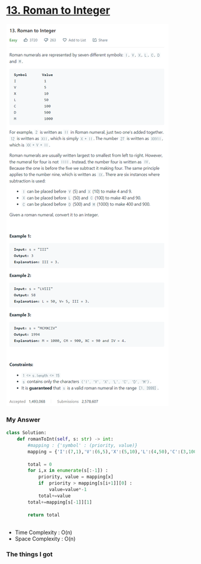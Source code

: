 # [13. Roman to Integer](https://leetcode.com/problems/roman-to-integer/)

![image](Problem.png)



### My Answer

```python
class Solution:
    def romanToInt(self, s: str) -> int:
        #mapping : {'symbol' : (priority, value)}
        mapping = {'I':(7,1),'V':(6,5),'X':(5,10),'L':(4,50),'C':(3,100),'D':(2,500),'M':(1,1000)}
        
        total = 0
        for i,x in enumerate(s[:-1]) : 
            priority, value = mapping[x]
            if  priority > mapping[s[i+1]][0] : 
                value=value*-1
            total+=value
        total+=mapping[s[-1]][1]
        
        return total
            
```

* Time Complexity : O(n)
* Space Complexity : O(n)



### The things I got
